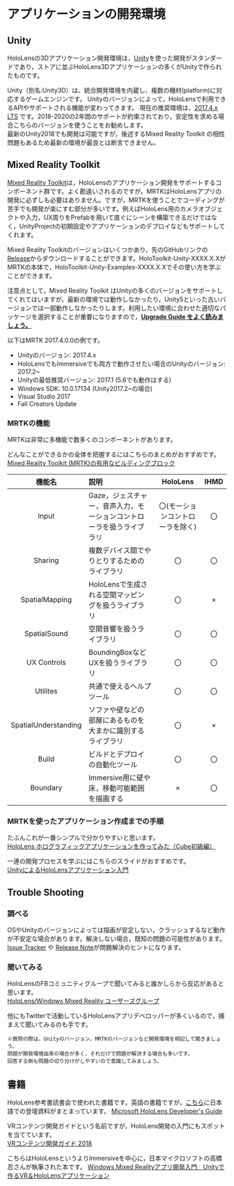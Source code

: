# アプリケーションの開発環境
## Unity
HoloLensの3Dアプリケーション開発環境は，[Unity](https://unity3d.com/jp)を使った開発がスタンダードであり，ストアに並ぶHoloLens3Dアプリケーションの多くがUnityで作られたものです。  

Unity（別名:Unity3D）は、統合開発環境を内蔵し、複数の機材(platform)に対応するゲームエンジンです。
Unityのバージョンによって，HoloLensで利用できるAPIやサポートされる機能が変わってきます。
現在の推奨環境は，[2017.4.x LTS](https://unity3d.com/jp/unity/qa/lts-releases) です。2018-2020の2年間のサポートが約束されており，安定性を求める場合こちらのバージョンを使うことをお勧めします。  
最新のUnity2018でも開発は可能ですが，後述するMixed Reality Toolkit の相性問題もあるため最新の環境が最良とは断言できません。

## Mixed Reality Toolkit
[Mixed Reality Toolkit](https://github.com/Microsoft/MixedRealityToolkit-Unity)は，HoloLensのアプリケーション開発をサポートするコンポーネント群です。よく勘違いされるのですが，MRTKはHoloLensアプリの開発に必ずしも必要はありません。ですが，MRTKを使うことでコーディングが苦手でも開発が楽にすむ部分が多いです。例えばHoloLens用のカメラオブジェクトや入力，UX周りをPrefabを用いて直ぐにシーンを構築できるだけではなく，UnityProjectの初期設定やアプリケーションのデプロイなどもサポートしてくれます。  

Mixed Reality Toolkitのバージョンはいくつかあり，先のGitHubリンクの[Release](https://github.com/Microsoft/MixedRealityToolkit-Unity/releases)からダウンロードすることができます。HoloToolkit-Unity-XXXX.X.XがMRTKの本体で，HoloToolkit-Unity-Examples-XXXX.X.Xでその使い方を学ぶことができます。

注意点として，Mixed Reality Toolkit はUnityの多くのバージョンをサポートしてくれてはいますが，最新の環境では動作しなかったり，Unity5といった古いバージョンでは一部動作しなかったりします。利用したい環境に合わせた適切なパッケージを選択することが重要になりますので，<b><u>Upgrade Guide をよく読みましょう。</u></b>

以下はMRTK 2017.4.0.0の例です。

- Unityのバージョン: 2017.4.x
- HoloLensでもImmersiveでも両方で動作させたい場合のUnityのバージョン: 2017.2~
- Unityの最低推奨バージョン: 2017.1 (5.6でも動作はする)
- Windows SDK: 10.0.17134 (Unity2017.2~の場合)
- Visual Studio 2017
- Fall Creators Update

### MRTKの機能
MRTKは非常に多機能で数多くのコンポーネントがあります。

どんなことができるかの全体を把握するにはこちらのまとめがおすすめです。  
[Mixed Reality Toolkit (MRTK)の有用なビルディングブロック](https://medium.com/@dongyoonpark/mixed-reality-toolkit-mrtk-%E3%81%AE%E6%9C%89%E7%94%A8%E3%81%AA%E3%83%93%E3%83%AB%E3%83%87%E3%82%A3%E3%83%B3%E3%82%B0%E3%83%96%E3%83%AD%E3%83%83%E3%82%AF-4eb343d474cb)

|機能名|説明|HoloLens|IHMD|
|:--:|:---|:---:|:---:|
|Input|Gaze，ジェスチャー，音声入力，モーションコントローラを扱うライブラリ|〇(モーションコントローラを除く)|〇|
|Sharing|複数デバイス間でやりとりするためのライブラリ|〇|〇|
|SpatialMapping|HoloLensで生成される空間マッピングを扱うライブラリ|〇|×|
|SpatialSound|空間音響を扱うライブラリ|〇|〇|
|UX Controls|BoundingBoxなどUXを扱うライブラリ|〇|〇|
|Utilites|共通で使えるヘルプツール|〇|〇|
|SpatialUnderstanding|ソファや壁などの部屋にあるものを大まかに識別するライブラリ|〇|×|
|Build|ビルドとデプロイの自動化ツール|〇|〇|
|Boundary|Immersive用に壁や床，移動可能範囲を描画する|×|〇|

### MRTKを使ったアプリケーション作成までの手順
たぶんこれが一番シンプルで分かりやすいと思います。  
[HoloLens ホログラフィックアプリケーションを作ってみた（Cube初級編）](https://www.nttpc.co.jp/technology/holoLens.html)

一連の開発プロセスを学ぶにはこちらのスライドがおすすめです。  
[UnityによるHoloLensアプリケーション入門](https://www.slideshare.net/YuichiIshii/unityhololens-92864583)

## Trouble Shooting
### 調べる
OSやUnityのバージョンによっては描画が安定しない，クラッシュするなど動作が不安定な場合があります。解決しない場合，既知の問題の可能性があります。[Issue Tracker](https://issuetracker.unity3d.com/) や [Release Note](https://unity3d.com/jp/unity/whats-new/unity-2018.2.0)が問題解決のヒントになります。

### 聞いてみる
HoloLensのFBコミュニティグループで聞いてみると誰かしらから反応があると思います。  
[HoloLens/Windows Mixed Reality ユーザーズグループ](https://www.facebook.com/groups/149608962203470/?ref=group_header)

他にもTwitterで活動しているHoloLensアプリデベロッパーが多くいるので，捕まえて聞いてみるのも手です。

    ※質問の際は，Unityのバージョン，MRTKのバージョンなど開発環境を明記して聞きましょう。  
    問題が開発環境由来の場合が多く，それだけで問題が解決する場合も多いです。  
    回答する側も問題の切り分けがしやすいので意識してみましょう。

## 書籍
HoloLens参考書読書会で使われた書籍です。英語の書籍ですが，[こちら](http://blog.d-yama7.com/hololens_reading)に日本語での登壇資料がまとまっています。
[Microsoft HoloLens Developer's Guide](https://www.amazon.co.jp/dp/B01MUP8J5E/ref=dp-kindle-redirect?_encoding=UTF8&btkr=1)

VRコンテンツ開発ガイドという名前ですが，HoloLens開発の入門にもスポットを当てています。  
[VRコンテンツ開発ガイド 2018](https://www.amazon.co.jp/dp/4844367846/ref=cm_sw_r_cp_ep_dp_n2-vBbYNEKHPV)

こちらはHoloLensというよりImmersiveを中心に，日本マイクロソフトの高橋忍さんが執筆された本です。
[Windows Mixed Realityアプリ開発入門　Unityで作るVR＆HoloLensアプリケーション](https://www.amazon.co.jp/gp/product/B07F73DK7W?ie=UTF8&camp=1207&creative=8411&creativeASIN=B07F73DK7W&linkCode=shr&tag=yuuji01-22&btkr=1)
